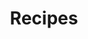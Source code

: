 ---
type: docs
no_list: true
title: "Recipes"
linkTitle: "Recipes" 
weight: 80
exclude_from_list: true
---